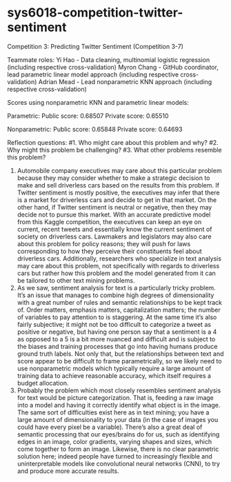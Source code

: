 # sys6018-competition-twitter-sentiment
Competition 3:  Predicting Twitter Sentiment (Competition 3-7)


Teammate roles:
Yi Hao - Data cleaning, multinomial logistic regression (including respective cross-validation)
Myron Chang - GitHub coordinator, lead parametric linear model approach (including respective cross-validation)
Adrian Mead - Lead nonparametric KNN approach (including respective cross-validation)


Scores using nonparametric KNN and parametric linear models:

Parametric:
Public score: 0.68507
Private score: 0.65510

Nonparametric:
Public score: 0.65848
Private score: 0.64693


Reflection questions:
#1. Who might care about this problem and why?
#2. Why might this problem be challenging?
#3. What other problems resemble this problem?


1.	Automobile company executives may care about this particular problem because they may consider whether to make a strategic decision to make and sell driverless cars based on the results from this problem. If Twitter sentiment is mostly positive, the executives may infer that there is a market for driverless cars and decide to get in that market.  On the other hand, if Twitter sentiment is neutral or negative, then they may decide not to pursue this market. With an accurate predictive model from this Kaggle competition, the executives can keep an eye on current, recent tweets and essentially know the current sentiment of society on driverless cars. Lawmakers and legislators may also care about this problem for policy reasons; they will push for laws corresponding to how they perceive their constituents feel about driverless cars. Additionally, researchers who specialize in text analysis may care about this problem, not specifically with regards to driverless cars but rather how this problem and the model generated from it can be tailored to other text mining problems.
2.	As we saw, sentiment analysis for text is a particularly tricky problem. It’s an issue that manages to combine high degrees of dimensionality with a great number of rules and semantic relationships to be kept track of. Order matters, emphasis matters, capitalization matters; the number of variables to pay attention to is staggering. At the same time it’s also fairly subjective; it might not be too difficult to categorize a tweet as positive or negative, but having one person say that a sentiment is a 4 as opposed to a 5 is a bit more nuanced and difficult and is subject to the biases and training processes that go into having humans produce ground truth labels. Not only that, but the relationships between text and score appear to be difficult to frame parametrically, so we likely need to use nonparametric models which typically require a large amount of training data to achieve reasonable accuracy, which itself requires a budget allocation.
3.	Probably the problem which most closely resembles sentiment analysis for text would be picture categorization. That is, feeding a raw image into a model and having it correctly identify what object is in the image. The same sort of difficulties exist here as in text mining; you have a large amount of dimensionality to your data (in the case of images you could have every pixel be a variable). There’s also a great deal of semantic processing that our eyes/brains do for us, such as identifying edges in an image, color gradients, varying shapes and sizes, which come together to form an image. Likewise, there is no clear parametric solution here; indeed people have turned to increasingly flexible and uninterpretable models like convolutional neural networks (CNN), to try and produce more accurate results.
